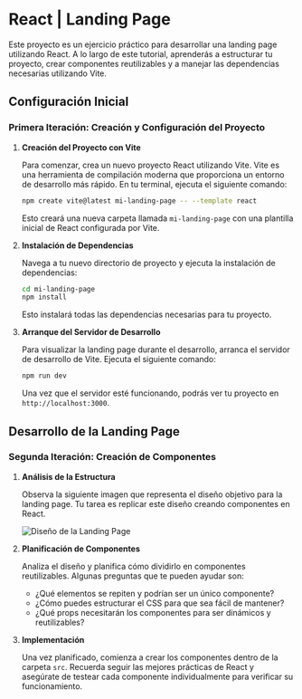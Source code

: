 
# React | Landing Page

Este proyecto es un ejercicio práctico para desarrollar una landing page utilizando React. A lo largo de este tutorial, aprenderás a estructurar tu proyecto, crear componentes reutilizables y a manejar las dependencias necesarias utilizando Vite.

## Configuración Inicial

### Primera Iteración: Creación y Configuración del Proyecto

1. **Creación del Proyecto con Vite**

   Para comenzar, crea un nuevo proyecto React utilizando Vite. Vite es una herramienta de compilación moderna que proporciona un entorno de desarrollo más rápido. En tu terminal, ejecuta el siguiente comando:

   ```sh
   npm create vite@latest mi-landing-page -- --template react
   ```

   Esto creará una nueva carpeta llamada `mi-landing-page` con una plantilla inicial de React configurada por Vite.

2. **Instalación de Dependencias**

   Navega a tu nuevo directorio de proyecto y ejecuta la instalación de dependencias:

   ```sh
   cd mi-landing-page
   npm install
   ```

   Esto instalará todas las dependencias necesarias para tu proyecto.

3. **Arranque del Servidor de Desarrollo**

   Para visualizar la landing page durante el desarrollo, arranca el servidor de desarrollo de Vite. Ejecuta el siguiente comando:

   ```sh
   npm run dev
   ```

   Una vez que el servidor esté funcionando, podrás ver tu proyecto en `http://localhost:3000`.

## Desarrollo de la Landing Page

### Segunda Iteración: Creación de Componentes

1. **Análisis de la Estructura**

   Observa la siguiente imagen que representa el diseño objetivo para la landing page. Tu tarea es replicar este diseño creando componentes en React.

   ![Diseño de la Landing Page](https://user-images.githubusercontent.com/33903092/131349832-76642727-2460-4d26-8a82-9c8bba8f5e31.png)

2. **Planificación de Componentes**

   Analiza el diseño y planifica cómo dividirlo en componentes reutilizables. Algunas preguntas que te pueden ayudar son:

   - ¿Qué elementos se repiten y podrían ser un único componente?
   - ¿Cómo puedes estructurar el CSS para que sea fácil de mantener?
   - ¿Qué props necesitarán los componentes para ser dinámicos y reutilizables?

3. **Implementación**

   Una vez planificado, comienza a crear los componentes dentro de la carpeta `src`. Recuerda seguir las mejores prácticas de React y asegúrate de testear cada componente individualmente para verificar su funcionamiento.

